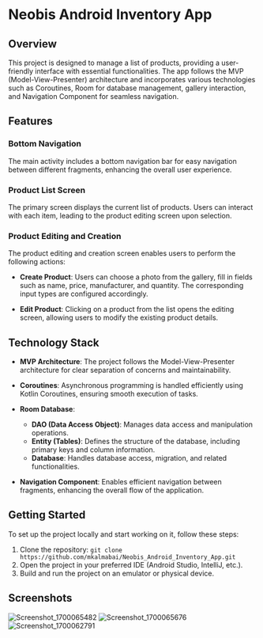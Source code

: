 # Neobis Android Inventory App

## Overview

This project is designed to manage a list of products, providing a user-friendly interface with essential functionalities. The app follows the MVP (Model-View-Presenter) architecture and incorporates various technologies such as Coroutines, Room for database management, gallery interaction, and Navigation Component for seamless navigation.

## Features

### Bottom Navigation

The main activity includes a bottom navigation bar for easy navigation between different fragments, enhancing the overall user experience.

### Product List Screen

The primary screen displays the current list of products. Users can interact with each item, leading to the product editing screen upon selection.

### Product Editing and Creation

The product editing and creation screen enables users to perform the following actions:

- **Create Product**: Users can choose a photo from the gallery, fill in fields such as name, price, manufacturer, and quantity. The corresponding input types are configured accordingly.

- **Edit Product**: Clicking on a product from the list opens the editing screen, allowing users to modify the existing product details.

## Technology Stack

- **MVP Architecture**: The project follows the Model-View-Presenter architecture for clear separation of concerns and maintainability.

- **Coroutines**: Asynchronous programming is handled efficiently using Kotlin Coroutines, ensuring smooth execution of tasks.

- **Room Database**:
  - **DAO (Data Access Object)**: Manages data access and manipulation operations.
  - **Entity (Tables)**: Defines the structure of the database, including primary keys and column information.
  - **Database**: Handles database access, migration, and related functionalities.

- **Navigation Component**: Enables efficient navigation between fragments, enhancing the overall flow of the application.

## Getting Started

To set up the project locally and start working on it, follow these steps:

1. Clone the repository: `git clone https://github.com/mkalmabai/Neobis_Android_Inventory_App.git`
2. Open the project in your preferred IDE (Android Studio, IntelliJ, etc.).
3. Build and run the project on an emulator or physical device.

## Screenshots  
![Screenshot_1700065482](https://github.com/mkalmabai/Neobis_Android_Inventory_App/assets/96809964/cb506dc6-f935-4995-83ca-f488743cf6e8)
![Screenshot_1700065676](https://github.com/mkalmabai/Neobis_Android_Inventory_App/assets/96809964/98f03040-7e3a-4505-808a-ff3bd76f6607)
![Screenshot_1700062791](https://github.com/mkalmabai/Neobis_Android_Inventory_App/assets/96809964/73c0ef3d-5fbe-4f7c-b8d4-4631505fc0a0)

